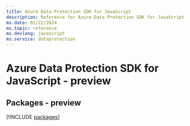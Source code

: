 ```yaml
---
title: Azure Data Protection SDK for JavaScript
description: Reference for Azure Data Protection SDK for JavaScript
ms.date: 01/22/2024
ms.topic: reference
ms.devlang: javascript
ms.service: dataprotection
---
```

# Azure Data Protection SDK for JavaScript - preview
## Packages - preview
[!INCLUDE [packages](data-protection-index.md)]